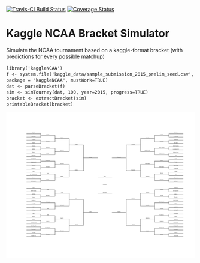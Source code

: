 <!-- README.md is generated from README.Rmd. Please edit that file -->

[![Travis-CI Build Status](https://travis-ci.org/zachmayer/kaggleNCAA.png?branch=master)](https://travis-ci.org/zachmayer/kaggleNCAA) [![Coverage Status](https://coveralls.io/repos/zachmayer/kaggleNCAA/badge.svg?branch=master)](https://coveralls.io/r/zachmayer/kaggleNCAA?branch=master)

Kaggle NCAA Bracket Simulator
=============================

Simulate the NCAA tournament based on a kaggle-format bracket (with predictions for every possible matchup)

``` {.r}
library('kaggleNCAA')
f <- system.file('kaggle_data/sample_submission_2015_prelim_seed.csv', package = "kaggleNCAA", mustWork=TRUE)
dat <- parseBracket(f)
sim <- simTourney(dat, 100, year=2015, progress=TRUE)
bracket <- extractBracket(sim)
printableBracket(bracket)
```

![](README-unnamed-chunk-2-1.png)
